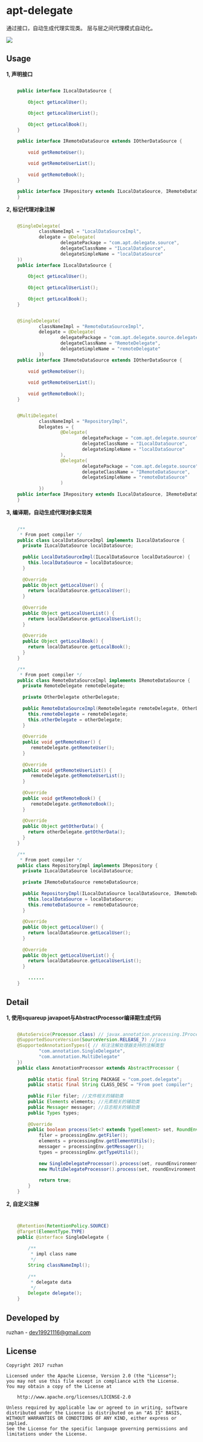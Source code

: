 
apt-delegate
===============



通过接口，自动生成代理实现类。 层与层之间代理模式自动化。



![](https://github.com/ruzhan123/apt-delegate/raw/master/gif/apt-delegate.png)




Usage
-----


**1, 声明接口**

```java

	public interface ILocalDataSource {
	
	    Object getLocalUser();
	
	    Object getLocalUserList();
	
	    Object getLocalBook();
	}

	public interface IRemoteDataSource extends IOtherDataSource {
	
	    void getRemoteUser();
	
	    void getRemoteUserList();
	
	    void getRemoteBook();
	}

	public interface IRepository extends ILocalDataSource, IRemoteDataSource {
	}
```

**2, 标记代理对象注解**

```java

	@SingleDelegate(
	        classNameImpl = "LocalDataSourceImpl",
	        delegate = @Delegate(
	                delegatePackage = "com.apt.delegate.source",
	                delegateClassName = "ILocalDataSource",
	                delegateSimpleName = "localDataSource"
	))
	public interface ILocalDataSource {
	
	    Object getLocalUser();
	
	    Object getLocalUserList();
	
	    Object getLocalBook();
	}


	@SingleDelegate(
	        classNameImpl = "RemoteDataSourceImpl",
	        delegate = @Delegate(
	                delegatePackage = "com.apt.delegate.source.delegate",
	                delegateClassName = "RemoteDelegate",
	                delegateSimpleName = "remoteDelegate"
	        ))
	public interface IRemoteDataSource extends IOtherDataSource {
	
	    void getRemoteUser();
	
	    void getRemoteUserList();
	
	    void getRemoteBook();
	}


	@MultiDelegate(
	        classNameImpl = "RepositoryImpl",
	        Delegates = {
	                @Delegate(
	                        delegatePackage = "com.apt.delegate.source",
	                        delegateClassName = "ILocalDataSource",
	                        delegateSimpleName = "localDataSource"
	                ),
	                @Delegate(
	                        delegatePackage = "com.apt.delegate.source",
	                        delegateClassName = "IRemoteDataSource",
	                        delegateSimpleName = "remoteDataSource"
	                )
	        })
	public interface IRepository extends ILocalDataSource, IRemoteDataSource {
	}

```

**3,  编译期，自动生成代理对象实现类**

```java

	/**
	 * From poet compiler */
	public class LocalDataSourceImpl implements ILocalDataSource {
	  private ILocalDataSource localDataSource;
	
	  public LocalDataSourceImpl(ILocalDataSource localDataSource) {
	    this.localDataSource = localDataSource;
	  }
	
	  @Override
	  public Object getLocalUser() {
	    return localDataSource.getLocalUser();
	  }
	
	  @Override
	  public Object getLocalUserList() {
	    return localDataSource.getLocalUserList();
	  }
	
	  @Override
	  public Object getLocalBook() {
	    return localDataSource.getLocalBook();
	  }
	}

	/**
	 * From poet compiler */
	public class RemoteDataSourceImpl implements IRemoteDataSource {
	  private RemoteDelegate remoteDelegate;
	
	  private OtherDelegate otherDelegate;
	
	  public RemoteDataSourceImpl(RemoteDelegate remoteDelegate, OtherDelegate otherDelegate) {
	    this.remoteDelegate = remoteDelegate;
	    this.otherDelegate = otherDelegate;
	  }
	
	  @Override
	  public void getRemoteUser() {
	     remoteDelegate.getRemoteUser();
	  }
	
	  @Override
	  public void getRemoteUserList() {
	     remoteDelegate.getRemoteUserList();
	  }
	
	  @Override
	  public void getRemoteBook() {
	     remoteDelegate.getRemoteBook();
	  }
	
	  @Override
	  public Object getOtherData() {
	    return otherDelegate.getOtherData();
	  }
	}

	/**
	 * From poet compiler */
	public class RepositoryImpl implements IRepository {
	  private ILocalDataSource localDataSource;
	
	  private IRemoteDataSource remoteDataSource;
	
	  public RepositoryImpl(ILocalDataSource localDataSource, IRemoteDataSource remoteDataSource) {
	    this.localDataSource = localDataSource;
	    this.remoteDataSource = remoteDataSource;
	  }
	
	  @Override
	  public Object getLocalUser() {
	    return localDataSource.getLocalUser();
	  }
	
	  @Override
	  public Object getLocalUserList() {
	    return localDataSource.getLocalUserList();
	  }
	
		......
	}
```

Detail
------

**1, 使用squareup javapoet与AbstractProcessor编译期生成代码**

```java

	@AutoService(Processor.class) // javax.annotation.processing.IProcessor
	@SupportedSourceVersion(SourceVersion.RELEASE_7) //java
	@SupportedAnnotationTypes({ // 标注注解处理器支持的注解类型
	        "com.annotation.SingleDelegate",
	        "com.annotation.MultiDelegate"
	})
	public class AnnotationProcessor extends AbstractProcessor {
	
	    public static final String PACKAGE = "com.poet.delegate";
	    public static final String CLASS_DESC = "From poet compiler";
	
	    public Filer filer; //文件相关的辅助类
	    public Elements elements; //元素相关的辅助类
	    public Messager messager; //日志相关的辅助类
	    public Types types;
	
	    @Override
	    public boolean process(Set<? extends TypeElement> set, RoundEnvironment roundEnvironment) {
	        filer = processingEnv.getFiler();
	        elements = processingEnv.getElementUtils();
	        messager = processingEnv.getMessager();
	        types = processingEnv.getTypeUtils();
	
	        new SingleDelegateProcessor().process(set, roundEnvironment, this);
	        new MultiDelegateProcessor().process(set, roundEnvironment, this);
	
	        return true;
	    }
	}

```

**2, 自定义注解**



```java


	@Retention(RetentionPolicy.SOURCE)
	@Target(ElementType.TYPE)
	public @interface SingleDelegate {
	
	    /**
	     * impl class name
	     */
	    String classNameImpl();
	
	    /**
	     * delegate data
	     */
	    Delegate delegate();
	}

```

Developed by
-------

 ruzhan - <a href='javascript:'>dev19921116@gmail.com</a>



License
-------

    Copyright 2017 ruzhan

    Licensed under the Apache License, Version 2.0 (the "License");
    you may not use this file except in compliance with the License.
    You may obtain a copy of the License at
    
        http://www.apache.org/licenses/LICENSE-2.0
    
    Unless required by applicable law or agreed to in writing, software
    distributed under the License is distributed on an "AS IS" BASIS,
    WITHOUT WARRANTIES OR CONDITIONS OF ANY KIND, either express or implied.
    See the License for the specific language governing permissions and
    limitations under the License.
